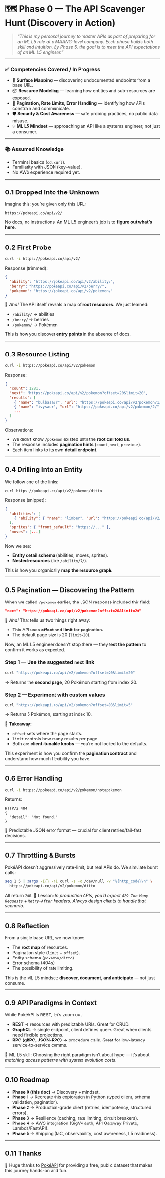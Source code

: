 # 🗺 Phase 0 — The API Scavenger Hunt (Discovery in Action)

> *“This is my personal journey to master APIs as part of preparing for an ML L5 role at a MAANG-level company. Each phase builds both skill and intuition. By Phase 5, the goal is to meet the API expectations of an ML L5 engineer.”*

---

### ✅ Competencies Covered / In Progress

* 🧭 **Surface Mapping** — discovering undocumented endpoints from a base URL.
* 📦 **Resource Modeling** — learning how entities and sub-resources are exposed.
* 🚦 **Pagination, Rate Limits, Error Handling** — identifying how APIs constrain and communicate.
* 🛡 **Security & Cost Awareness** — safe probing practices, no public data misuse.
* 💡 **ML L5 Mindset** — approaching an API like a systems engineer, not just a consumer.

---

### 📚 Assumed Knowledge

* Terminal basics (`cd`, `curl`).
* Familiarity with JSON (key–value).
* No AWS experience required yet.

---

## 0.1 Dropped Into the Unknown

Imagine this: you’re given only this URL:

```
https://pokeapi.co/api/v2/
```

No docs, no instructions. An ML L5 engineer’s job is to **figure out what’s here**.

---

## 0.2 First Probe

```bash
curl -i https://pokeapi.co/api/v2/
```

Response (trimmed):

```json
{
  "ability": "https://pokeapi.co/api/v2/ability/",
  "berry": "https://pokeapi.co/api/v2/berry/",
  "pokemon": "https://pokeapi.co/api/v2/pokemon/"
}
```

👀 *Aha!* The API itself reveals a map of **root resources**.
We just learned:

* `/ability/` → abilities
* `/berry/` → berries
* `/pokemon/` → Pokémon

This is how you discover **entry points** in the absence of docs.

---

## 0.3 Resource Listing

```bash
curl -i https://pokeapi.co/api/v2/pokemon
```

Response:

```json
{
  "count": 1281,
  "next": "https://pokeapi.co/api/v2/pokemon?offset=20&limit=20",
  "results": [
    { "name": "bulbasaur", "url": "https://pokeapi.co/api/v2/pokemon/1/" },
    { "name": "ivysaur", "url": "https://pokeapi.co/api/v2/pokemon/2/" },
    ...
  ]
}
```

Observations:

* We didn’t know `/pokemon` existed until the **root call told us**.
* The response includes **pagination hints** (`count`, `next`, `previous`).
* Each item links to its own **detail endpoint**.

---

## 0.4 Drilling Into an Entity

We follow one of the links:

```bash
curl https://pokeapi.co/api/v2/pokemon/ditto
```

Response (snippet):

```json
{
  "abilities": [
    { "ability": { "name": "limber", "url": "https://pokeapi.co/api/v2/ability/7/" } }
  ],
  "sprites": { "front_default": "https://..." },
  "moves": [...]
}
```

Now we see:

* **Entity detail schema** (abilities, moves, sprites).
* **Nested resources** (like `/ability/7/`).

This is how you organically **map the resource graph**.

---

## 0.5 Pagination — Discovering the Pattern

When we called `/pokemon` earlier, the JSON response included this field:

```json
"next": "https://pokeapi.co/api/v2/pokemon?offset=20&limit=20"
```

👀 *Aha!* That tells us two things right away:

* This API uses **offset** and **limit** for pagination.
* The default page size is 20 (`limit=20`).

Now, an ML L5 engineer doesn’t stop there — they **test the pattern** to confirm it works as expected.

### Step 1 — Use the suggested `next` link

```bash
curl "https://pokeapi.co/api/v2/pokemon?offset=20&limit=20"
```

→ Returns the **second page**, 20 Pokémon starting from index 20.

### Step 2 — Experiment with custom values

```bash
curl "https://pokeapi.co/api/v2/pokemon?offset=10&limit=5"
```

→ Returns 5 Pokémon, starting at index 10.

📌 **Takeaway:**

* `offset` sets where the page starts.
* `limit` controls how many results per page.
* Both are **client-tunable knobs** — you’re not locked to the defaults.

This experiment is how you confirm the **pagination contract** and understand how much flexibility you have.

---

## 0.6 Error Handling

```bash
curl -i https://pokeapi.co/api/v2/pokemon/notapokemon
```

Returns:

```
HTTP/2 404
{
  "detail": "Not found."
}
```

📌 Predictable JSON error format — crucial for client retries/fail-fast decisions.

---

## 0.7 Throttling & Bursts

PokéAPI doesn’t aggressively rate-limit, but real APIs do.
We simulate burst calls:

```bash
seq 1 5 | xargs -I{} -n1 curl -s -o /dev/null -w "%{http_code}\n" \
  https://pokeapi.co/api/v2/pokemon/ditto
```

All return `200`.
📌 Lesson: *In production APIs, you’d expect `429 Too Many Requests` + `Retry-After` headers. Always design clients to handle that scenario.*

---

## 0.8 Reflection

From a single base URL, we now know:

* The **root map** of resources.
* Pagination style (`limit` + `offset`).
* Entity schema (`pokemon/ditto`).
* Error schema (404s).
* The possibility of rate limiting.

This is the ML L5 mindset: **discover, document, and anticipate** — not just consume.

---

## 0.9 API Paradigms in Context

While PokéAPI is REST, let’s zoom out:

* **REST** → resources with predictable URIs. Great for CRUD.
* **GraphQL** → single endpoint, client defines query. Great when clients need flexible projections.
* **RPC (gRPC, JSON-RPC)** → procedure calls. Great for low-latency service-to-service comms.

📌 ML L5 skill: Choosing the right paradigm isn’t about hype — it’s about *matching access patterns with system evolution costs*.

---

## 0.10 Roadmap

* **Phase 0 (this doc)** → Discovery + mindset.
* **Phase 1** → Recreate this exploration in Python (typed client, schema validation, pagination).
* **Phase 2** → Production-grade client (retries, idempotency, structured errors).
* **Phase 3** → Resilience (caching, rate limiting, circuit breakers).
* **Phase 4** → AWS integration (SigV4 auth, API Gateway Private, Lambda/FastAPI).
* **Phase 5** → Shipping (IaC, observability, cost awareness, L5 readiness).

---

## 0.11 Thanks

🙏 Huge thanks to [PokéAPI](https://pokeapi.co/) for providing a free, public dataset that makes this journey hands-on and fun.




